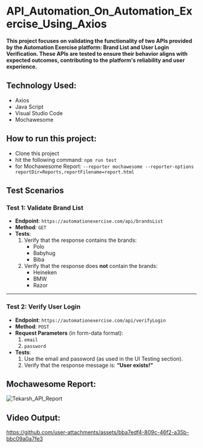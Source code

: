 # API_Automation_On_Automation_Exercise_Using_Axios

**This project focuses on validating the functionality of two APIs provided by the Automation Exercise platform: Brand List and User Login Verification. These APIs are tested to ensure their behavior aligns with expected outcomes, contributing to the platform's reliability and user experience.**


## Technology Used:

- Axios
- Java Script
- Visual Studio Code
- Mochawesome

## How to run this project:

- Clone this project
- hit the following command: ```npm run test```
- for Mochawesome Report: ```--reporter mochawesome --reporter-options reportDir=Reports,reportFilename=report.html```

## Test Scenarios

### **Test 1: Validate Brand List**
- **Endpoint**: `https://automationexercise.com/api/brandsList`
- **Method**: `GET`
- **Tests**:
  1. Verify that the response contains the brands:
     - Polo
     - Babyhug
     - Biba
  2. Verify that the response does **not** contain the brands:
     - Heineken
     - BMW
     - Razor

---

### **Test 2: Verify User Login**
- **Endpoint**: `https://automationexercise.com/api/verifyLogin`
- **Method**: `POST`
- **Request Parameters** (in form-data format):
  1. `email`
  2. `password`
- **Tests**:
  1. Use the email and password (as used in the UI Testing section).
  2. Verify that the response message is: **“User exists!”**
 

 ## Mochawesome Report:
 
![Tekarsh_API_Report](https://github.com/user-attachments/assets/41eb3eac-0010-42a8-a73b-1c0f450569f9)


## Video Output:




https://github.com/user-attachments/assets/bba7edf4-809c-46f2-a35b-bbc09a0a7fe3









